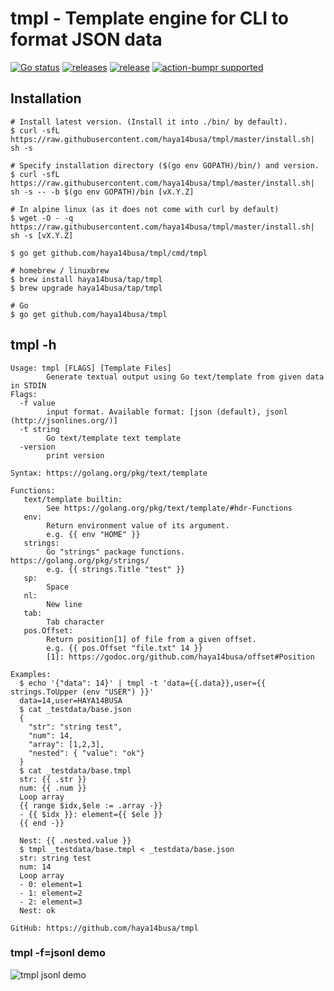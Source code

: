 # tmpl - Template engine for CLI to format JSON data

[![Go status](https://github.com/haya14busa/tmpl/workflows/Go/badge.svg)](https://github.com/haya14busa/tmpl/actions)
[![releases](https://img.shields.io/github/release/haya14busa/tmpl.svg)](https://github.com/haya14busa/tmpl/releases)
[![release](https://github.com/haya14busa/tmpl/workflows/release/badge.svg)](https://github.com/haya14busa/tmpl/actions?query=workflow%3Arelease)
[![action-bumpr supported](https://img.shields.io/badge/bumpr-supported-ff69b4?logo=github&link=https://github.com/haya14busa/action-bumpr)](https://github.com/haya14busa/action-bumpr)

## Installation

```shell
# Install latest version. (Install it into ./bin/ by default).
$ curl -sfL https://raw.githubusercontent.com/haya14busa/tmpl/master/install.sh| sh -s

# Specify installation directory ($(go env GOPATH)/bin/) and version.
$ curl -sfL https://raw.githubusercontent.com/haya14busa/tmpl/master/install.sh| sh -s -- -b $(go env GOPATH)/bin [vX.Y.Z]

# In alpine linux (as it does not come with curl by default)
$ wget -O - -q https://raw.githubusercontent.com/haya14busa/tmpl/master/install.sh| sh -s [vX.Y.Z]

$ go get github.com/haya14busa/tmpl/cmd/tmpl

# homebrew / linuxbrew
$ brew install haya14busa/tap/tmpl
$ brew upgrade haya14busa/tap/tmpl

# Go
$ go get github.com/haya14busa/tmpl
```

## tmpl -h

```
Usage: tmpl [FLAGS] [Template Files]
        Generate textual output using Go text/template from given data in STDIN
Flags:
  -f value
        input format. Available format: [json (default), jsonl (http://jsonlines.org/)]
  -t string
        Go text/template text template
  -version
        print version

Syntax: https://golang.org/pkg/text/template

Functions:
   text/template builtin:
        See https://golang.org/pkg/text/template/#hdr-Functions
   env:
        Return environment value of its argument.
        e.g. {{ env "HOME" }}
   strings:
        Go "strings" package functions. https://golang.org/pkg/strings/
        e.g. {{ strings.Title "test" }}
   sp:
        Space
   nl:
        New line
   tab:
        Tab character
   pos.Offset:
        Return position[1] of file from a given offset.
        e.g. {{ pos.Offset "file.txt" 14 }}
        [1]: https://godoc.org/github.com/haya14busa/offset#Position

Examples:
  $ echo '{"data": 14}' | tmpl -t 'data={{.data}},user={{ strings.ToUpper (env "USER") }}'
  data=14,user=HAYA14BUSA
  $ cat _testdata/base.json
  {
    "str": "string test",
    "num": 14,
    "array": [1,2,3],
    "nested": { "value": "ok"}
  }
  $ cat _testdata/base.tmpl
  str: {{ .str }}
  num: {{ .num }}
  Loop array
  {{ range $idx,$ele := .array -}}
  - {{ $idx }}: element={{ $ele }}
  {{ end -}}

  Nest: {{ .nested.value }}
  $ tmpl _testdata/base.tmpl < _testdata/base.json
  str: string test
  num: 14
  Loop array
  - 0: element=1
  - 1: element=2
  - 2: element=3
  Nest: ok

GitHub: https://github.com/haya14busa/tmpl
```

### tmpl -f=jsonl demo
![tmpl jsonl demo](https://user-images.githubusercontent.com/3797062/81494706-e2e44c00-92e5-11ea-9f91-6a9d341c1638.gif)
